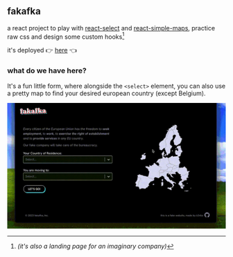 ## fakafka

a react project to play with [react-select](https://github.com/JedWatson/react-select) and [react-simple-maps](https://github.com/zcreativelabs/react-simple-maps),
practice raw css and design some custom hooks[^1]

it's deployed :point_right: [here](https://63r6o.github.io/fakafka/) 👈

### what do we have here?

It's a fun little form, where alongside the `<select>` element, you can also use a pretty map to find your desired european country (except Belgium).

![](preview.gif)

[^1]: _(it's also a landing page for an imaginary company)_
